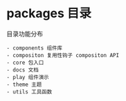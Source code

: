 # packages 目录
目录功能分布
```
- components 组件库
- compositon 复用性钩子 compositon API
- core 包入口
- docs 文档
- play 组件演示
- theme 主题
- utils 工具函数

```
